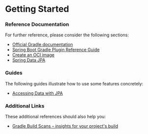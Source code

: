 # Getting Started

### Reference Documentation
For further reference, please consider the following sections:

* [Official Gradle documentation](https://docs.gradle.org)
* [Spring Boot Gradle Plugin Reference Guide](https://docs.spring.io/spring-boot/3.4.0-M3/gradle-plugin)
* [Create an OCI image](https://docs.spring.io/spring-boot/3.4.0-M3/gradle-plugin/packaging-oci-image.html)
* [Spring Data JPA](https://docs.spring.io/spring-boot/docs/3.4.0-M3/reference/htmlsingle/index.html#data.sql.jpa-and-spring-data)

### Guides
The following guides illustrate how to use some features concretely:

* [Accessing Data with JPA](https://spring.io/guides/gs/accessing-data-jpa/)

### Additional Links
These additional references should also help you:

* [Gradle Build Scans – insights for your project's build](https://scans.gradle.com#gradle)

